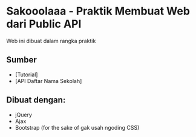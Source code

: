 # Sakooolaaa - Praktik Membuat Web dari Public API

Web ini dibuat dalam rangka praktik

## Sumber

- [Tutorial]
- [API Daftar Nama Sekolah]

## Dibuat dengan:

- jQuery
- Ajax
- Bootstrap (for the sake of gak usah ngoding CSS)
